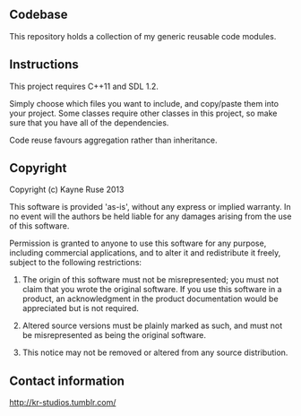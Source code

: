 ## Codebase

This repository holds a collection of my generic reusable code modules.

## Instructions

This project requires C++11 and SDL 1.2.

Simply choose which files you want to include, and copy/paste them into your project. Some classes require other classes in this project, so make sure that you have all of the dependencies.

Code reuse favours aggregation rather than inheritance.

## Copyright

Copyright (c) Kayne Ruse 2013

This software is provided 'as-is', without any express or implied warranty. In no event will the authors be held liable for any damages arising from the use of this software.

Permission is granted to anyone to use this software for any purpose, including commercial applications, and to alter it and redistribute it freely, subject to the following restrictions:

   1. The origin of this software must not be misrepresented; you must not claim that you wrote the original software. If you use this software in a product, an acknowledgment in the product documentation would be appreciated but is not required.

   2. Altered source versions must be plainly marked as such, and must not be misrepresented as being the original software.

   3. This notice may not be removed or altered from any source distribution.

## Contact information

http://kr-studios.tumblr.com/  
